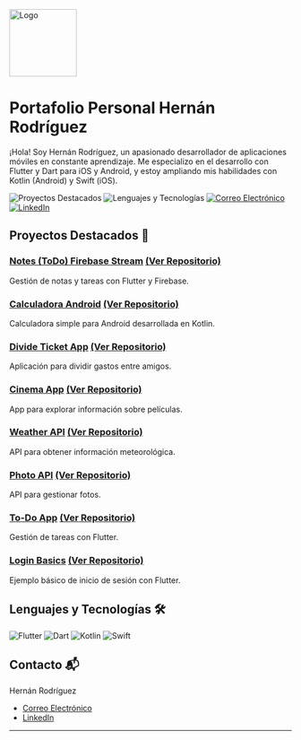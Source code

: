 <!-- Logo y Título del Proyecto -->
<div align="left">
  <a href="https://github.com/HerniRG/portafolio-personal" target="_blank">
    <img src="https://live.staticflickr.com/65535/53471788406_e8a54ccd4f_o.png" alt="Logo" width="120" height="120">
  </a>

  <h1 align="left">Portafolio Personal Hernán Rodríguez</h1>

  <p align="left">
    ¡Hola! Soy Hernán Rodríguez, un apasionado desarrollador de aplicaciones móviles en constante aprendizaje. Me especializo en el desarrollo con Flutter y Dart para iOS y Android, y estoy ampliando mis habilidades con Kotlin (Android) y Swift (iOS).
  </p>
</div>

<!-- Escudo del Proyecto -->
<p align="left">
  <img src="https://img.shields.io/badge/Proyectos%20Destacados-%F0%9F%9A%80-blue" alt="Proyectos Destacados">
  <img src="https://img.shields.io/badge/Lenguajes%20y%20Tecnologías-%F0%9F%9B%A0%EF%B8%8F-blue" alt="Lenguajes y Tecnologías">
  <a href="mailto:hernanrg85@gmail.com" target="_blank">
    <img src="https://img.shields.io/badge/Correo%20Electrónico-%23EA4335?style=flat&logo=gmail&logoColor=white" alt="Correo Electrónico">
  </a>
  <a href="https://www.linkedin.com/in/hern%C3%A1n-rodr%C3%ADguez-garnica/" target="_blank">
    <img src="https://img.shields.io/badge/LinkedIn-%230077B5?style=flat&logo=linkedin&logoColor=white" alt="LinkedIn">
  </a>
</p>

<!-- Enlaces a Repositorios -->
## Proyectos Destacados 🚀

### [Notes (ToDo) Firebase Stream](https://github.com/HerniRG/notes_-todo_firebase_stream) <a href="https://github.com/HerniRG/notes_-todo_firebase_stream" target="_blank">(Ver Repositorio)</a>
Gestión de notas y tareas con Flutter y Firebase.

### [Calculadora Android](https://github.com/HerniRG/calculadora-Android) <a href="https://github.com/HerniRG/calculadora-Android" target="_blank">(Ver Repositorio)</a>
Calculadora simple para Android desarrollada en Kotlin.

### [Divide Ticket App](https://github.com/HerniRG/Divide-Ticket-App) <a href="https://github.com/HerniRG/Divide-Ticket-App" target="_blank">(Ver Repositorio)</a>
Aplicación para dividir gastos entre amigos.

### [Cinema App](https://github.com/HerniRG/cinema) <a href="https://github.com/HerniRG/cinema" target="_blank">(Ver Repositorio)</a>
App para explorar información sobre películas.

### [Weather API](https://github.com/HerniRG/weather_api) <a href="https://github.com/HerniRG/weather_api" target="_blank">(Ver Repositorio)</a>
API para obtener información meteorológica.

### [Photo API](https://github.com/HerniRG/photo_api) <a href="https://github.com/HerniRG/photo_api" target="_blank">(Ver Repositorio)</a>
API para gestionar fotos.

### [To-Do App](https://github.com/HerniRG/to_do_app) <a href="https://github.com/HerniRG/to_do_app" target="_blank">(Ver Repositorio)</a>
Gestión de tareas con Flutter.

### [Login Basics](https://github.com/HerniRG/login-basics) <a href="https://github.com/HerniRG/login-basics" target="_blank">(Ver Repositorio)</a>
Ejemplo básico de inicio de sesión con Flutter.

## Lenguajes y Tecnologías 🛠️

<p align="left">
  <img src="https://img.shields.io/badge/Flutter-%2302569B?style=flat&logo=flutter&logoColor=white" alt="Flutter">
  <img src="https://img.shields.io/badge/Dart-%230175C2?style=flat&logo=dart&logoColor=white" alt="Dart">
  <img src="https://img.shields.io/badge/Kotlin-%230095D5?style=flat&logo=kotlin&logoColor=white" alt="Kotlin">
  <img src="https://img.shields.io/badge/Swift-%23FA7343?style=flat&logo=swift&logoColor=white" alt="Swift">
</p>

## Contacto 📬

Hernán Rodríguez
- <a href="mailto:hernanrg85@gmail.com" target="_blank">Correo Electrónico</a>
- <a href="https://www.linkedin.com/in/hern%C3%A1n-rodr%C3%ADguez-garnica/" target="_blank">LinkedIn</a>

---
